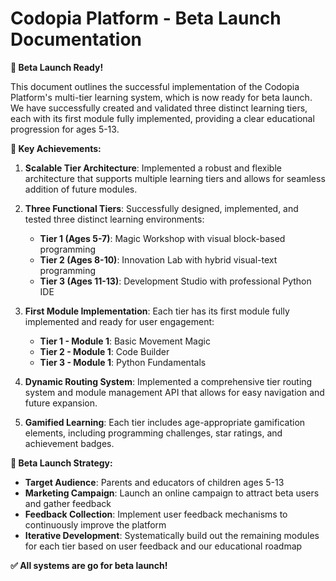 # Codopia Platform - Beta Launch Documentation

**🚀 Beta Launch Ready!**

This document outlines the successful implementation of the Codopia Platform's multi-tier learning system, which is now ready for beta launch. We have successfully created and validated three distinct learning tiers, each with its first module fully implemented, providing a clear educational progression for ages 5-13.

**🎯 Key Achievements:**

1. **Scalable Tier Architecture**: Implemented a robust and flexible architecture that supports multiple learning tiers and allows for seamless addition of future modules.

2. **Three Functional Tiers**: Successfully designed, implemented, and tested three distinct learning environments:
   - **Tier 1 (Ages 5-7)**: Magic Workshop with visual block-based programming
   - **Tier 2 (Ages 8-10)**: Innovation Lab with hybrid visual-text programming
   - **Tier 3 (Ages 11-13)**: Development Studio with professional Python IDE

3. **First Module Implementation**: Each tier has its first module fully implemented and ready for user engagement:
   - **Tier 1 - Module 1**: Basic Movement Magic
   - **Tier 2 - Module 1**: Code Builder
   - **Tier 3 - Module 1**: Python Fundamentals

4. **Dynamic Routing System**: Implemented a comprehensive tier routing system and module management API that allows for easy navigation and future expansion.

5. **Gamified Learning**: Each tier includes age-appropriate gamification elements, including programming challenges, star ratings, and achievement badges.

**🚀 Beta Launch Strategy:**

- **Target Audience**: Parents and educators of children ages 5-13
- **Marketing Campaign**: Launch an online campaign to attract beta users and gather feedback
- **Feedback Collection**: Implement user feedback mechanisms to continuously improve the platform
- **Iterative Development**: Systematically build out the remaining modules for each tier based on user feedback and our educational roadmap

**✅ All systems are go for beta launch!**

